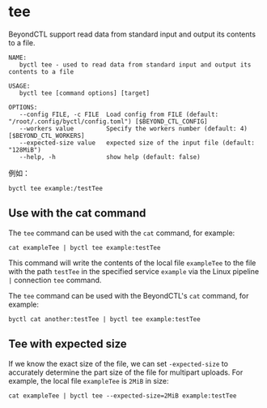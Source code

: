 # tee

BeyondCTL support read data from standard input and output its contents to a file.

```
NAME:
   byctl tee - used to read data from standard input and output its contents to a file

USAGE:
   byctl tee [command options] [target]

OPTIONS:
   --config FILE, -c FILE  Load config from FILE (default: "/root/.config/byctl/config.toml") [$BEYOND_CTL_CONFIG]
   --workers value         Specify the workers number (default: 4) [$BEYOND_CTL_WORKERS]
   --expected-size value   expected size of the input file (default: "128MiB")
   --help, -h              show help (default: false)
```

例如：

```
byctl tee example:/testTee
```

## Use with the cat command

The `tee` command can be used with the `cat` command, for example:

```
cat exampleTee | byctl tee example:testTee
```

This command will write the contents of the local file `exampleTee` to the file with the path `testTee` in the specified service `example` via the Linux pipeline `|` connection `tee` command.

The `tee` command can be used with the BeyondCTL's `cat` command, for example:

```
byctl cat another:testTee | byctl tee example:testTee
```

## Tee with expected size

If we know the exact size of the file, we can set `-expected-size` to accurately determine the part size of the file for multipart uploads. For example, the local file `exampleTee` is `2MiB` in size:

```
cat exampleTee | byctl tee --expected-size=2MiB example:testTee
```

